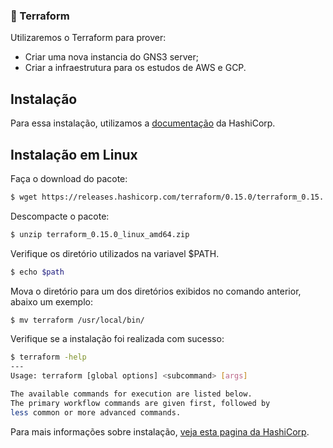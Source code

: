 ### 🚀 Terraform
 Utilizaremos o Terraform para prover:
 
 - Criar uma nova instancia do GNS3 server;
 - Criar a infraestrutura para os estudos de AWS e GCP.
 
## Instalação
 
 Para essa instalação, utilizamos a [documentação](https://www.terraform.io/downloads.html) da HashiCorp.
 
## Instalação em Linux
 
 Faça o download do pacote:
 
 ```bash
 $ wget https://releases.hashicorp.com/terraform/0.15.0/terraform_0.15. 0_linux_amd64.zip
 ```
 
 Descompacte o pacote:
 
 ```bash
 $ unzip terraform_0.15.0_linux_amd64.zip
 ```
 
 Verifique os diretório utilizados na variavel $PATH. 
 
 ```bash
 $ echo $path
 ```
 
 Mova o diretório para um dos diretórios exibidos no comando anterior, abaixo um  exemplo:
 
 ```bash
 $ mv terraform /usr/local/bin/
 ```
 
 Verifique se a instalação foi realizada com sucesso:
 
 ```bash
 $ terraform -help
 ---
 Usage: terraform [global options] <subcommand> [args]
 
 The available commands for execution are listed below.
 The primary workflow commands are given first, followed by
 less common or more advanced commands.
 ```
 
 Para mais informações sobre instalação, [veja esta pagina da HashiCorp](https://learn.hashicorp.com/tutorials/terraform/install-cli?in=terraform/aws-get-started).